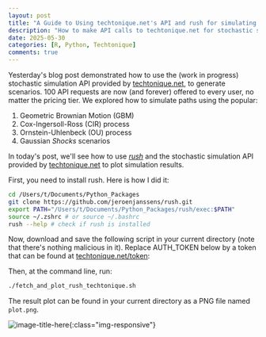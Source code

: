 ```yaml
---
layout: post
title: "A Guide to Using techtonique.net's API and rush for simulating and plotting Stochastic Scenarios"
description: "How to make API calls to techtonique.net for stochastic simulation using diffusion models, and plot the results with rush"
date: 2025-05-30
categories: [R, Python, Techtonique]
comments: true
---
```


Yesterday's blog post demonstrated how to use the (work in progress) stochastic simulation API provided by [techtonique.net](https://www.techtonique.net), to generate scenarios. 100 API requests are now (and forever) offered to every user, no matter the pricing tier. We explored how to simulate paths using the popular:

1. Geometric Brownian Motion (GBM)
2. Cox-Ingersoll-Ross (CIR) process
3. Ornstein-Uhlenbeck (OU) process
4. Gaussian _Shocks_ scenarios
   
In today's post, we'll see how to use [_rush_](https://jeroenjanssens.com/dsatcl/chapter-7-exploring-data) and the stochastic simulation API provided by [techtonique.net](https://www.techtonique.net) to plot simulation results.

First, you need to install rush. Here is how I did it: 

```bash
cd /Users/t/Documents/Python_Packages
git clone https://github.com/jeroenjanssens/rush.git 
export PATH="/Users/t/Documents/Python_Packages/rush/exec:$PATH"
source ~/.zshrc # or source ~/.bashrc
rush --help # check if rush is installed
```

Now, download and save the following script in your current directory (note that there's nothing malicious in it). Replace AUTH_TOKEN below by a token that can be found at [techtonique.net/token](https://www.techtonique.net/token): 

<script src="https://gist.github.com/thierrymoudiki/026834be69dfbc034ba05ee27e338ddf.js"></script>

Then, at the command line, run: 

```bash 
./fetch_and_plot_rush_techtonique.sh
```

The result plot can be found in your current directory as a PNG file named `plot.png`.

![image-title-here]({{base}}/images/2025-05-30/2025-05-30-image1.png){:class="img-responsive"}
